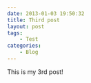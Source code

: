 ```yaml
---
date: 2013-01-03 19:50:32
title: Third post
layout: post
tags:
    - Test
categories:
    - Blog
---
```

This is my 3rd post!
